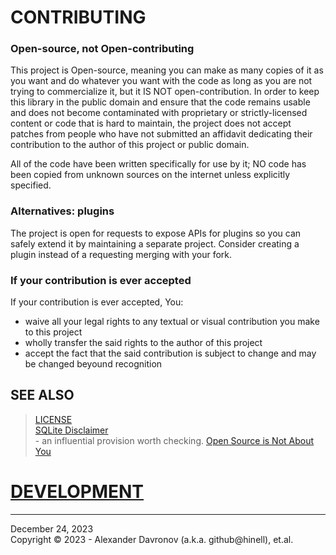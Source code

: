 # CONTRIBUTING

### Open-source, not Open-contributing
This project is Open-source, meaning you can make as many copies of it as you want and do whatever you want with the code as long as you are not trying to commercialize it, but it IS NOT open-contribution. In order to keep this library in the public domain and ensure that the code remains usable and does not become contaminated with proprietary or strictly-licensed content or code that is hard to maintain, the project does not accept patches from people who have not submitted an affidavit dedicating their contribution to the author of this project or public domain.

All of the code have been written specifically for use by it; NO code has been copied from unknown sources on the internet unless explicitly specified.

### Alternatives: plugins
The project is open for requests to expose APIs for plugins so you can safely extend it by maintaining a separate project. Consider creating a plugin instead of a requesting merging with your fork. 

### If your contribution is ever accepted
If your contribution is ever accepted, You:
* waive all your legal rights to any textual or visual contribution you make to this project
* wholly transfer the said rights to the author of this project
* accept the fact that the said contribution is subject to change and may be changed beyound recognition


## SEE ALSO
> [LICENSE](LICENSE)<br/>
> [SQLite Disclaimer](https://www.sqlite.org/copyright.html)<br/> - an influential provision worth checking. 
> [Open Source is Not About You](https://gist.github.com/richhickey/1563cddea1002958f96e7ba9519972d9)
# [DEVELOPMENT](./DEVELOPMENT.md)

----
December 24, 2023</br>
Copyright © 2023 - Alexander Davronov (a.k.a. github@hinell), et.al.<br>
